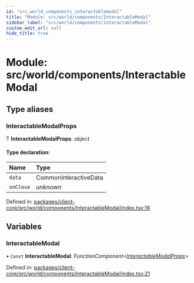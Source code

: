```yaml
---
id: "src_world_components_interactablemodal"
title: "Module: src/world/components/InteractableModal"
sidebar_label: "src/world/components/InteractableModal"
custom_edit_url: null
hide_title: true
---
```


# Module: src/world/components/InteractableModal

## Type aliases

### InteractableModalProps

Ƭ **InteractableModalProps**: *object*

#### Type declaration:

Name | Type |
:------ | :------ |
`data` | CommonInteractiveData |
`onClose` | *unknown* |

Defined in: [packages/client-core/src/world/components/InteractableModal/index.tsx:16](https://github.com/xr3ngine/xr3ngine/blob/673ad6a5f/packages/client-core/src/world/components/InteractableModal/index.tsx#L16)

## Variables

### InteractableModal

• `Const` **InteractableModal**: *FunctionComponent*<[*InteractableModalProps*](src_world_components_interactablemodal.md#interactablemodalprops)\>

Defined in: [packages/client-core/src/world/components/InteractableModal/index.tsx:21](https://github.com/xr3ngine/xr3ngine/blob/673ad6a5f/packages/client-core/src/world/components/InteractableModal/index.tsx#L21)
